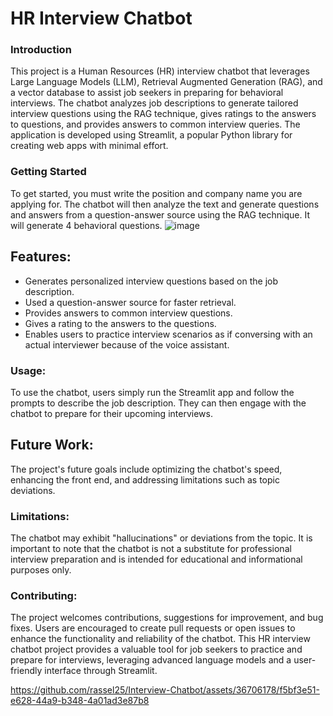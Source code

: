# HR Interview Chatbot 
### Introduction
This project is a Human Resources (HR) interview chatbot that leverages Large Language Models (LLM), Retrieval Augmented Generation (RAG), and a vector database to assist job seekers in preparing for behavioral interviews. The chatbot analyzes job descriptions to generate tailored interview questions using the RAG technique, gives ratings to the answers to questions, and provides answers to common interview queries. The application is developed using Streamlit, a popular Python library for creating web apps with minimal effort.
### Getting Started
To get started, you must write the position and company name you are applying for. The chatbot will then analyze the text and generate questions and answers from a question-answer source using the RAG technique. It will generate 4 behavioral questions.
![image](https://github.com/rassel25/Interview-Chatbot/assets/36706178/31ee7b8a-0b53-4fb4-baa7-e4888211a413)

## Features:
- Generates personalized interview questions based on the job description.
- Used a question-answer source for faster retrieval.
- Provides answers to common interview questions.
- Gives a rating to the answers to the questions.
- Enables users to practice interview scenarios as if conversing with an actual interviewer because of the voice assistant.
### Usage:
To use the chatbot, users simply run the Streamlit app and follow the prompts to describe the job description. They can then engage with the chatbot to prepare for their upcoming interviews.
## Future Work:
The project's future goals include optimizing the chatbot's speed, enhancing the front end, and addressing limitations such as topic deviations.
### Limitations:
The chatbot may exhibit "hallucinations" or deviations from the topic. It is important to note that the chatbot is not a substitute for professional interview preparation and is intended for educational and informational purposes only.
### Contributing:
The project welcomes contributions, suggestions for improvement, and bug fixes. Users are encouraged to create pull requests or open issues to enhance the functionality and reliability of the chatbot.
This HR interview chatbot project provides a valuable tool for job seekers to practice and prepare for interviews, leveraging advanced language models and a user-friendly interface through Streamlit.


https://github.com/rassel25/Interview-Chatbot/assets/36706178/f5bf3e51-e628-44a9-b348-4a01ad3e87b8

